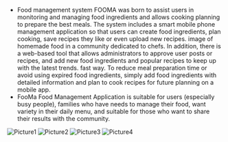 - Food management system FOOMA was born to assist users in monitoring and managing
food ingredients and allows cooking planning to prepare the best meals. The system includes
a smart mobile phone management application so that users can create food ingredients, plan
cooking, save recipes they like or even upload new recipes. image of homemade food in a
community dedicated to chefs. In addition, there is a web-based tool that allows
administrators to approve user posts or recipes, and add new food ingredients and popular
recipes to keep up with the latest trends. fast way. To reduce meal preparation time or avoid
using expired food ingredients, simply add food ingredients with detailed information and
plan to cook recipes for future planning on a mobile app.
- FooMa Food Management Application is suitable for users (especially busy people),
families who have needs to manage their food, want variety in their daily menu, and suitable
for those who want to share their results with the community.


![Picture1](https://user-images.githubusercontent.com/62783903/193606243-36bb2dfb-97d7-4edc-aa1a-aef3b4922199.png)
![Picture2](https://user-images.githubusercontent.com/62783903/193606421-9252bc3e-f69b-4537-a333-c9c2c4ccd1f6.png)
![Picture3](https://user-images.githubusercontent.com/62783903/193606517-ca48d01f-6435-4e5e-927f-fd7e58be5a14.png)
![Picture4](https://user-images.githubusercontent.com/62783903/193606569-6e1e9c59-b08f-4d3e-8b4f-bc54ba683456.png)
